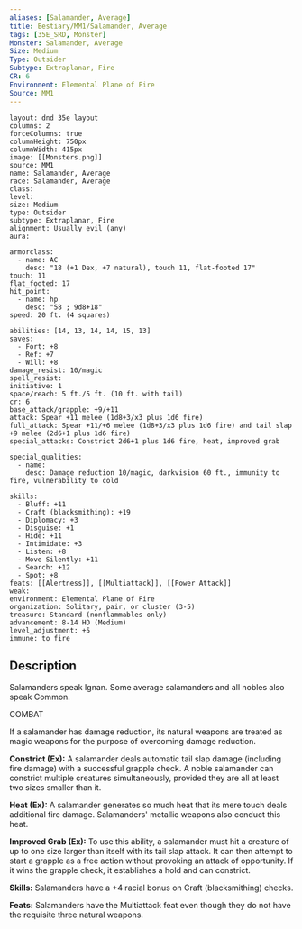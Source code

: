 ```yaml
---
aliases: [Salamander, Average]
title: Bestiary/MM1/Salamander, Average
tags: [35E_SRD, Monster]
Monster: Salamander, Average
Size: Medium
Type: Outsider
Subtype: Extraplanar, Fire
CR: 6
Environnent: Elemental Plane of Fire
Source: MM1
---
```


```statblock
layout: dnd 35e layout
columns: 2
forceColumns: true
columnHeight: 750px
columnWidth: 415px
image: [[Monsters.png]]
source: MM1
name: Salamander, Average
race: Salamander, Average
class: 
level: 
size: Medium
type: Outsider
subtype: Extraplanar, Fire
alignment: Usually evil (any)
aura: 

armorclass:
  - name: AC
    desc: "18 (+1 Dex, +7 natural), touch 11, flat-footed 17"
touch: 11
flat_footed: 17
hit_point:
  - name: hp
    desc: "58 ; 9d8+18"
speed: 20 ft. (4 squares)

abilities: [14, 13, 14, 14, 15, 13]
saves:
  - Fort: +8
  - Ref: +7
  - Will: +8
damage_resist: 10/magic
spell_resist: 
initiative: 1
space/reach: 5 ft./5 ft. (10 ft. with tail)
cr: 6
base_attack/grapple: +9/+11
attack: Spear +11 melee (1d8+3/x3 plus 1d6 fire)
full_attack: Spear +11/+6 melee (1d8+3/x3 plus 1d6 fire) and tail slap +9 melee (2d6+1 plus 1d6 fire)
special_attacks: Constrict 2d6+1 plus 1d6 fire, heat, improved grab

special_qualities:
  - name: 
    desc: Damage reduction 10/magic, darkvision 60 ft., immunity to fire, vulnerability to cold

skills:
  - Bluff: +11
  - Craft (blacksmithing): +19
  - Diplomacy: +3
  - Disguise: +1
  - Hide: +11
  - Intimidate: +3
  - Listen: +8
  - Move Silently: +11
  - Search: +12
  - Spot: +8
feats: [[Alertness]], [[Multiattack]], [[Power Attack]]
weak: 
environment: Elemental Plane of Fire
organization: Solitary, pair, or cluster (3-5)
treasure: Standard (nonflammables only)
advancement: 8-14 HD (Medium)
level_adjustment: +5
immune: to fire
```

## Description

<p>Salamanders speak Ignan. Some average salamanders and all nobles also speak Common.</p>
<p>COMBAT</p>
<p>If a salamander has damage reduction, its natural weapons are treated as magic weapons for the purpose of overcoming damage reduction.</p>
<p>
            <b>Constrict (Ex):</b> A salamander deals automatic tail slap damage (including fire damage) with a successful grapple check. A noble salamander can constrict multiple creatures simultaneously, provided they are all at least two sizes smaller than it.</p>
<p>
            <b>Heat (Ex):</b> A salamander generates so much heat that its mere touch deals additional fire damage. Salamanders' metallic weapons also conduct this heat.</p>
<p>
            <b>Improved Grab (Ex):</b> To use this ability, a salamander must hit a creature of up to one size larger than itself with its tail slap attack. It can then attempt to start a grapple as a free action without provoking an attack of opportunity. If it wins the grapple check, it establishes a hold and can constrict.</p>
<p>
            <b>Skills:</b> Salamanders have a +4 racial bonus on Craft (blacksmithing) checks.</p>
<p>
            <b>Feats:</b> Salamanders have the Multiattack feat even though they do not have the requisite three natural weapons.</p>